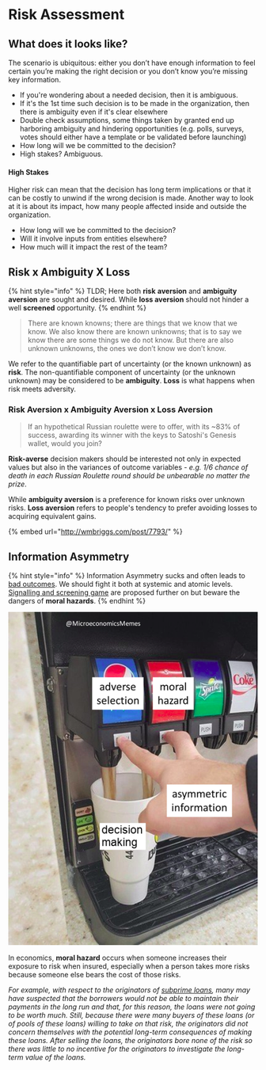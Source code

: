 # Risk Assessment

## What does it looks like?

The scenario is ubiquitous: either you don’t have enough information to feel certain you’re making the right decision or you don’t know you’re missing key information.

* If you're wondering about a needed decision, then it is ambiguous. 
* If it's the 1st time such decision is to be made in the organization, then there is ambiguity even if it's clear elsewhere
* Double check assumptions, some things taken by granted end up harboring ambiguity and hindering opportunities \(e.g. polls, surveys, votes should either have a template or be validated before launching\)
* How long will we be committed to the decision? 
* High stakes? Ambiguous.

#### High Stakes

Higher risk can mean that the decision has long term implications or that it can be costly to unwind if the wrong decision is made. Another way to look at it is about its impact, how many people affected inside and outside the organization.

* How long will we be committed to the decision?
* Will it involve inputs from entities elsewhere?
* How much will it impact the rest of the team?

## Risk x Ambiguity X Loss

{% hint style="info" %}
TLDR; Here both **risk** **aversion** and **ambiguity** **aversion** are sought and desired. While **loss aversion** should not hinder a well **screened** opportunity. 
{% endhint %}

> There are known knowns; there are things that we know that we know. We also know there are known unknowns; that is to say we know there are some things we do not know. But there are also unknown unknowns, the ones we don’t know we don’t know.

We refer to the quantifiable part of uncertainty \(or the known unknown\) as **risk**. The non-quantifiable component of uncertainty \(or the unknown unknown\) may be considered to be **ambiguity**. **Loss** is what happens when risk meets adversity. 

### Risk Aversion x Ambiguity Aversion x Loss Aversion

> If an hypothetical Russian roulette were to offer, with its ~83% of success, awarding its winner with the keys to Satoshi's Genesis wallet, would you join?

**Risk-averse** decision makers should be interested not only in expected values but also in the variances of outcome variables - _e.g. 1/6 chance of death in each Russian Roulette round should be unbearable no matter the prize_.  

While **ambiguity aversion** is a preference for known risks over unknown risks. **Loss aversion** refers to people's tendency to prefer avoiding losses to acquiring equivalent gains. 

{% embed url="http://wmbriggs.com/post/7793/" %}

## Information Asymmetry 

{% hint style="info" %}
Information Asymmetry sucks and often leads to [bad outcomes](https://www.jofreeman.com/joreen/tyranny.htm). We should fight it both at systemic and atomic levels. [Signalling and screening game](signaling.md) are proposed further on but beware the dangers of **moral hazards**.
{% endhint %}

![](../.gitbook/assets/image%20%2810%29.png)

In economics, **moral hazard** occurs when someone increases their exposure to risk when insured, especially when a person takes more risks because someone else bears the cost of those risks.

_For example, with respect to the originators of_ [_subprime loans_](https://en.wikipedia.org/wiki/Subprime_loans)_, many may have suspected that the borrowers would not be able to maintain their payments in the long run and that, for this reason, the loans were not going to be worth much. Still, because there were many buyers of these loans \(or of pools of these loans\) willing to take on that risk, the originators did not concern themselves with the potential long-term consequences of making these loans. After selling the loans, the originators bore none of the risk so there was little to no incentive for the originators to investigate the long-term value of the loans._


